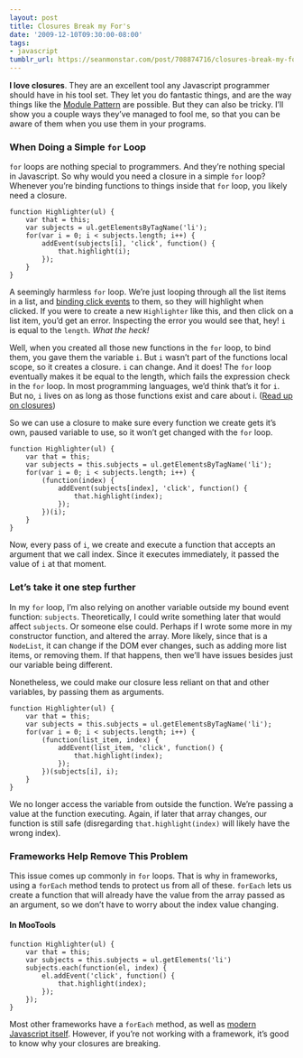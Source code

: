 ```yaml
---
layout: post
title: Closures Break my For's
date: '2009-12-10T09:30:00-08:00'
tags:
- javascript
tumblr_url: https://seanmonstar.com/post/708874716/closures-break-my-for-s
---
```

 **I love closures**. They are an excellent tool any Javascript programmer should have in his tool set. They let you do fantastic things, and are the way things like the [Module Pattern](http://yuiblog.com/blog/2007/06/12/module-pattern/) are possible. But they can also be tricky. I’ll show you a couple ways they’ve managed to fool me, so that you can be aware of them when you use them in your programs.

### When Doing a Simple `for` Loop

`for` loops are nothing special to programmers. And they’re nothing special in Javascript. So why would you need a closure in a simple `for` loop? Whenever you’re binding functions to things inside that `for` loop, you likely need a closure.

    function Highlighter(ul) {
        var that = this;
        var subjects = ul.getElementsByTagName('li');
        for(var i = 0; i < subjects.length; i++) {
            addEvent(subjects[i], 'click', function() {
                that.highlight(i);
            });
        }
    }

A seemingly harmless `for` loop. We’re just looping through all the list items in a list, and [binding click events](http://seanmonstar.com/2022/07/28/2008-10-01-cross-browser-addevent-without-frameworks.html) to them, so they will highlight when clicked. If you were to create a new `Highlighter` like this, and then click on a list item, you’d get an error. Inspecting the error you would see that, hey! `i` is equal to the `length`. _What the heck!_

Well, when you created all those new functions in the `for` loop, to bind them, you gave them the variable `i`. But `i` wasn’t part of the functions local scope, so it creates a closure. `i` can change. And it does! The `for` loop eventually makes it be equal to the length, which fails the expression check in the `for` loop. In most programming languages, we’d think that’s it for `i`. But no, `i` lives on as long as those functions exist and care about i. ([Read up on closures](https://developer.mozilla.org/en/Core_JavaScript_1.5_Guide/Working_with_Closures))

So we can use a closure to make sure every function we create gets it’s own, paused variable to use, so it won’t get changed with the `for` loop.

    function Highlighter(ul) {
        var that = this;
        var subjects = this.subjects = ul.getElementsByTagName('li');
        for(var i = 0; i < subjects.length; i++) {
            (function(index) {
                addEvent(subjects[index], 'click', function() {
                    that.highlight(index);
                });
            })(i);
        }
    }

Now, every pass of `i`, we create and execute a function that accepts an argument that we call index. Since it executes immediately, it passed the value of `i` at that moment.

### Let’s take it one step further

In my `for` loop, I’m also relying on another variable outside my bound event function: `subjects`. Theoretically, I could write something later that would affect `subjects`. Or someone else could. Perhaps if I wrote some more in my constructor function, and altered the array. More likely, since that is a `NodeList`, it can change if the DOM ever changes, such as adding more list items, or removing them. If that happens, then we’ll have issues besides just our variable being different.

Nonetheless, we could make our closure less reliant on that and other variables, by passing them as arguments.

    function Highlighter(ul) {
        var that = this;
        var subjects = this.subjects = ul.getElementsByTagName('li');
        for(var i = 0; i < subjects.length; i++) {
            (function(list_item, index) {
                addEvent(list_item, 'click', function() {
                    that.highlight(index);
                });
            })(subjects[i], i);
        }
    }

We no longer access the variable from outside the function. We’re passing a value at the function executing. Again, if later that array changes, our function is still safe (disregarding `that.highlight(index)` will likely have the wrong index).

### Frameworks Help Remove This Problem

This issue comes up commonly in `for` loops. That is why in frameworks, using a `forEach` method tends to protect us from all of these. `forEach` lets us create a function that will already have the value from the array passed as an argument, so we don’t have to worry about the index value changing.

#### In MooTools

    function Highlighter(ul) {
        var that = this;
        var subjects = this.subjects = ul.getElements('li')
        subjects.each(function(el, index) {
            el.addEvent('click', function() {
                that.highlight(index);
            });
        });
    }

Most other frameworks have a `forEach` method, as well as [modern Javascript itself](https://developer.mozilla.org/En/Core_JavaScript_1.5_Reference/Objects/Array/ForEach). However, if you’re not working with a framework, it’s good to know why your closures are breaking.

